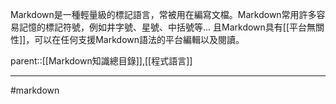 Markdown是一種輕量級的標記語言，常被用在編寫文檔。Markdown常用許多容易記憶的標記符號，例如井字號、星號、中括號等...
且Markdown具有[[平台無關性]]，可以在任何支援Markdown語法的平台編輯以及閱讀。

parent::[[Markdown知識總目錄]],[[程式語言]]
- - -
#markdown  